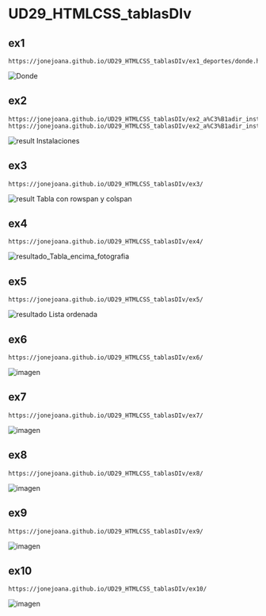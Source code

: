 # UD29_HTMLCSS_tablasDIv

## ex1
```
https://jonejoana.github.io/UD29_HTMLCSS_tablasDIv/ex1_deportes/donde.html
```
![Donde](https://user-images.githubusercontent.com/99611541/187194902-7f3ae85b-c095-4689-b205-3e409cc60564.png)

## ex2
```
https://jonejoana.github.io/UD29_HTMLCSS_tablasDIv/ex2_a%C3%B1adir_instal/donde.html
https://jonejoana.github.io/UD29_HTMLCSS_tablasDIv/ex2_a%C3%B1adir_instal/instalaciones.html
```
![result Instalaciones](https://user-images.githubusercontent.com/99611541/187194951-ef743f3f-c0d1-4980-bfca-17d9b1d01634.png)

## ex3
```
https://jonejoana.github.io/UD29_HTMLCSS_tablasDIv/ex3/
```
![result Tabla con rowspan y colspan](https://user-images.githubusercontent.com/99611541/187195021-2a01518b-067a-456b-a3c8-2d4450f2204d.png)

## ex4
```
https://jonejoana.github.io/UD29_HTMLCSS_tablasDIv/ex4/
```
![resultado_Tabla_encima_fotografia](https://user-images.githubusercontent.com/99611541/187195063-032e5559-0b45-4fc3-88c6-4324d557d17f.png)

## ex5
```
https://jonejoana.github.io/UD29_HTMLCSS_tablasDIv/ex5/
```
![resultado Lista ordenada](https://user-images.githubusercontent.com/99611541/187195093-da8ad676-6f6e-4321-ac49-6af91c3dc3e0.png)

## ex6
```
https://jonejoana.github.io/UD29_HTMLCSS_tablasDIv/ex6/
```
![imagen](https://user-images.githubusercontent.com/99611541/187402467-94d27ecb-8aa1-4024-a4ce-873b5140456f.png)

## ex7
```
https://jonejoana.github.io/UD29_HTMLCSS_tablasDIv/ex7/
```
![imagen](https://user-images.githubusercontent.com/99611541/187420446-f027abda-88e8-4791-ace8-eb056f21137b.png)

## ex8
```
https://jonejoana.github.io/UD29_HTMLCSS_tablasDIv/ex8/
```
![imagen](https://user-images.githubusercontent.com/99611541/187424609-aac006cb-b8e2-41e2-a58d-d6dbc6666996.png)

## ex9
```
https://jonejoana.github.io/UD29_HTMLCSS_tablasDIv/ex9/
```
![imagen](https://user-images.githubusercontent.com/99611541/187431454-99a962a2-3821-4430-af9d-c97ad20e01fc.png)

## ex10
```
https://jonejoana.github.io/UD29_HTMLCSS_tablasDIv/ex10/
```
![imagen](https://user-images.githubusercontent.com/99611541/187433845-d08b9698-d4f3-477b-8804-a7a385e48576.png)

